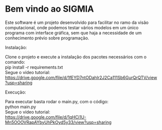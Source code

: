 # Bem vindo ao SIGMIA

Este software é um projeto desenvolvido para facilitar no ramo da visão computacional, onde podemos testar vários modelos em um único programa com interface gráfica, sem que haja a necessidade de um conhecimento prévio sobre programação. 

Instalação:<br>

Clone o projeto e execute a instalação dos pacotes necessários com o comando:
<br>pip install -r requirements.txt
<br>Segue o vídeo tutorial:
<br>https://drive.google.com/file/d/1fEYD7ntODahlr2J2Ca111Sb6GurQrQTV/view?usp=sharing

Execução:

Para executar basta rodar o main.py, com o código:
<br>python main.py
<br>Segue o vídeo tutorial:
<br>https://drive.google.com/file/d/1qHCi1U-Mn5OOOVRapAYbyUhPkOyd5y33/view?usp=sharing

